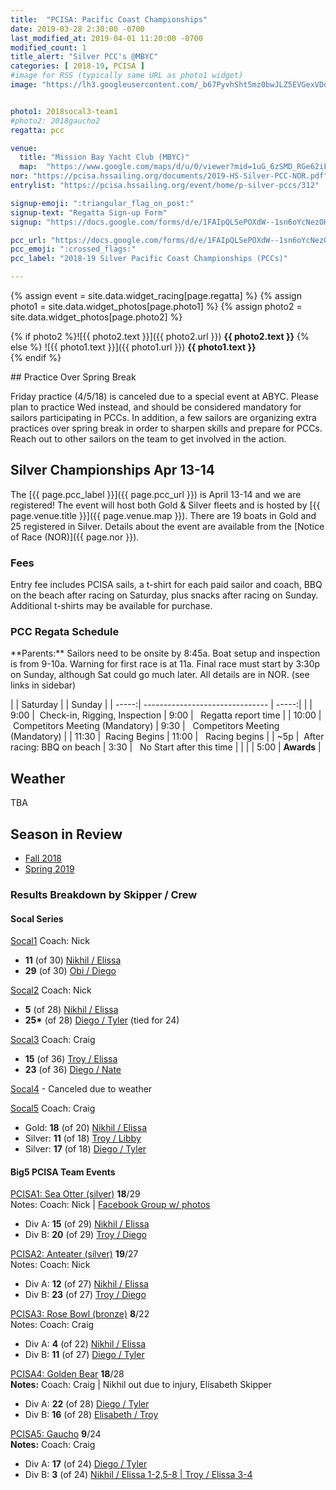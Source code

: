 ```yaml
---
title:  "PCISA: Pacific Coast Championships"
date: 2019-03-28 2:30:00 -0700
last_modified_at: 2019-04-01 11:20:00 -0700
modified_count: 1
title_alert: "Silver PCC's @MBYC"
categories: [ 2018-19, PCISA ]
#image for RSS (typically same URL as photo1 widget)
image: "https://lh3.googleusercontent.com/_b67PyvhSht5mz0bwJLZ5EVGexVDdDD6ZP7mtSE31E9LQTkzKzH57mKuyHvTegWkRs4XM4MCQMxHwkH5vylXkd2BUGQFD57AZwJR8ErojjNh2E6f19Hx35kX_hUDZ7n-rCrFmamHHRZKo1UCrVONQ8QrAxBmXHXIT0oUA37kFnpZdpYELyf02Us6d2ttVra01LUyzCKdn5IXa7G0qeLid8SCN-YTPrsdLzQfoXsbsvI7QcroJBulAO0uD9BI8swUjXcVbFNkdiSQFTgPUyW3Xm80avsFBeT-3umjCxqsDD623mRlVchTh1K1lAZAP-AJhIYKrfU13ZWz7E2vOyi0JJxaM-1q-XdDvsFSr95EBeUtC4qkwchHUxY6c4mMQGrgQVxaWiZEUDwe88mmTrWy-XhDt4IXHJSkSz5c_cRfnrAcU4nUjoIMIJVrXo0JroKiWXX7YwqulaapbzGiaQkb1lMOwBsFnecYbJyU7LRHj98MPwnooNrbpQ0cDqEDEkFnLjfCAXYnzMboG6X_gO3-cqWTeaBshOVAJn8veVQaFxBWNP96p2b4RR8l_An0Rtt8hfWrgChsfuz8wgUyTS0h3AQF_k30rPmX-5Af5hPbJGLfqynI5LKo9DC1SrgsX6ZCFd7jF5lYrLDPdRQ8XewD-6qs0XnG0TlH0n-nWiYQTBRu70q_NG1ZZKhd8Q439fzaUIaH1Bf7wM6jKEpo2gRBD4BwCQ=w1423-h801-no"


photo1: 2018socal3-team1
#photo2: 2018gaucho2
regatta: pcc

venue:  
  title: "Mission Bay Yacht Club (MBYC)"
  map:  "https://www.google.com/maps/d/u/0/viewer?mid=1uG_6zSMD_RGe62iFSy2-93ylIpo73Pia&ll=32.78121406085255%2C-117.24696662513122&z=16"
nor: "https://pcisa.hssailing.org/documents/2019-HS-Silver-PCC-NOR.pdf"
entrylist: "https://pcisa.hssailing.org/event/home/p-silver-pccs/312"

signup-emoji: ":triangular_flag_on_post:"
signup-text: "Regatta Sign-up Form"
signup: "https://docs.google.com/forms/d/e/1FAIpQLSePOXdW--1sn6oYcNezOHPHldTjDzAE-2wFDntbsxmvjt3scw/viewform"

pcc_url: "https://docs.google.com/forms/d/e/1FAIpQLSePOXdW--1sn6oYcNezOHPHldTjDzAE-2wFDntbsxmvjt3scw/viewform"
pcc_emoji: ":crossed_flags:"
pcc_label: "2018-19 Silver Pacific Coast Championships (PCCs)"

---
```

{% assign event = site.data.widget_racing[page.regatta] %}
{% assign photo1 = site.data.widget_photos[page.photo1] %}
{% assign photo2 = site.data.widget_photos[page.photo2] %}

{% if photo2 %}![{{ photo2.text }}]({{ photo2.url }})
**{{ photo2.text }}**
{% else %}
![{{ photo1.text }}]({{ photo1.url }})
**{{ photo1.text }}**  
{% endif %}


<div class="alert alert-info" markdown="1">
## Practice Over Spring Break

Friday practice (4/5/18) is canceled due to a special event at ABYC. Please plan to practice Wed instead, and should be considered mandatory for sailors participating in PCCs. In addition, a few sailors are organizing extra practices over spring break in order to sharpen skills and prepare for PCCs. Reach out to other sailors on the team to get involved in the action.
</div>  

## Silver Championships Apr 13-14

The [{{ page.pcc_label }}]({{ page.pcc_url }}) is April 13-14 and we are registered! The event will host both Gold & Silver fleets and is hosted by [{{ page.venue.title }}]({{ page.venue.map }}). There are 19 boats in Gold and 25 registered in Silver. Details about the event are available from the [Notice of Race (NOR)]({{ page.nor }}).

### Fees

Entry fee includes PCISA sails, a t-shirt for each paid sailor and coach, BBQ on the beach
after racing on Saturday, plus snacks after racing on Sunday. Additional t-shirts may be available for purchase.

### PCC Regata Schedule

<div class="alert alert-warning" markdown="1">
**Parents:**  Sailors need to be onsite by 8:45a. Boat setup and inspection is from 9-10a. Warning for first race is at 11a.  Final race must start by 3:30p on Sunday, although Sat could go much later. All details are in NOR. (see links in sidebar)
</div>

<!--more-->
<div class="well" role="alert" markdown="1">

|       | Saturday                        |       | Sunday        |
| -----:| ------------------------------- | -----:|               |
|  9:00 | &nbsp;Check-in, Rigging, Inspection      |  9:00 | &nbsp; Regatta report time |
| 10:00 | &nbsp;Competitors Meeting (Mandatory)    |  9:30 | &nbsp; Competitors Meeting (Mandatory) |
| 11:30 | &nbsp;Racing Begins                      | 11:00 | &nbsp; Racing begins |
| ~5p | &nbsp;After racing: BBQ on beach           |  3:30 | &nbsp; No Start after this time |
|       |                                          |  5:00 | **Awards**        |


</div>


## Weather

TBA

## Season in Review

- [Fall 2018](https://scores.hssailing.org/schools/sato-academy-of-math/f18/)
- [Spring 2019](https://scores.hssailing.org/schools/sato-academy-of-math/s19/)

### Results Breakdown by Skipper / Crew

#### Socal Series

[Socal1](https://scores.hssailing.org/f18/2018-19-pcisa-socal-silver/)
Coach: Nick
-  __11__ (of 30) [Nikhil / Elissa](https://scores.hssailing.org/f18/2018-19-pcisa-socal-silver/A/)
-  __29__ (of 30) [Obi / Diego](https://scores.hssailing.org/f18/2018-19-pcisa-socal-silver/A/)

[Socal2](https://scores.hssailing.org/f18/2018-19-pcisa-socal2-silver)
Coach: Nick
- __5__ (of 28) [Nikhil / Elissa](https://scores.hssailing.org/f18/2018-19-pcisa-socal2-silver/A/)
- __25*__ (of 28) [Diego / Tyler](https://scores.hssailing.org/f18/2018-19-pcisa-socal2-silver/A/) (tied for 24)

[Socal3](https://scores.hssailing.org/f18/2018-19-pcisa-socal3-silver/)
Coach: Craig
- __15__ (of 36) [Troy / Elissa](https://scores.hssailing.org/f18/2018-19-pcisa-socal3-silver/A/)
- __23__ (of 36) [Diego / Nate](https://scores.hssailing.org/f18/2018-19-pcisa-socal3-silver/A/)

[Socal4]() - Canceled due to weather

[Socal5](https://scores.hssailing.org/s19/2018-19-pcisa-socal-silver/)
Coach: Craig
-  Gold: __18__ (of 20) [Nikhil / Elissa](https://scores.hssailing.org/s19/2018-19-pcisa-socal-gold/A/)
-  Silver: __11__ (of 18) [Troy / Libby](https://scores.hssailing.org/s19/2018-19-pcisa-socal-silver/A/)
-  Silver: __17__ (of 18) [Diego / Tyler](https://scores.hssailing.org/s19/2018-19-pcisa-socal-silver/A/)

#### Big5 PCISA Team Events

[PCISA1: Sea Otter (silver)](https://scores.hssailing.org/f18/sea-otter-silver/) __18__/29   
Notes: Coach: Nick  \| [Facebook Group w/ photos](https://www.facebook.com/groups/475636329613705/)  
-  Div A: __15__ (of 29) [Nikhil / Elissa](https://scores.hssailing.org/f18/sea-otter-silver/A/)
-  Div B: __20__ (of 29) [Troy / Diego](https://scores.hssailing.org/f18/sea-otter-silver/B/)

[PCISA2: Anteater (silver)](https://scores.hssailing.org/f18/anteater-silver/) __19__/27  
Notes: Coach: Nick  
-  Div A: __12__ (of 27) [Nikhil / Elissa](https://scores.hssailing.org/f18/anteater-silver/A/)
-  Div B: __23__ (of 27)  [Troy / Diego](https://scores.hssailing.org/f18/anteater-silver/B/)

[PCISA3: Rose Bowl (bronze)](https://scores.hssailing.org/f18/2019-rose-bowl-bronze/) __8__/22  
Notes: Coach: Craig  
-  Div A: __4__ (of 22) [Nikhil / Elissa](https://scores.hssailing.org/f18/2019-rose-bowl-bronze/A/)
-  Div B: __11__ (of 27)  [Diego / Tyler](https://scores.hssailing.org/f18/2019-rose-bowl-bronze/B/)

[PCISA4: Golden Bear](https://scores.hssailing.org/s19/2019-golden-bear-silver-fleet/) __18__/28  
**Notes:** Coach: Craig | Nikhil out due to injury, Elisabeth Skipper  
-  Div A: __22__ (of 28) [Diego / Tyler](https://scores.hssailing.org/s19/2019-golden-bear-silver-fleet/A/)
-  Div B: __16__ (of 28) [Elisabeth / Troy](https://scores.hssailing.org/s19/2019-golden-bear-silver-fleet/B/)

[PCISA5: Gaucho](https://scores.hssailing.org/s19/pcisa-gaucho-silver/) __9__/24  
**Notes:** Coach: Craig  
-  Div A: __17__ (of 24) [Diego / Tyler](https://scores.hssailing.org/s19/pcisa-gaucho-silver/A/)
-  Div B: __3__ (of 24) [Nikhil / Elissa 1-2,5-8 \| Troy / Elissa 3-4](https://scores.hssailing.org/s19/pcisa-gaucho-silver/B/)
